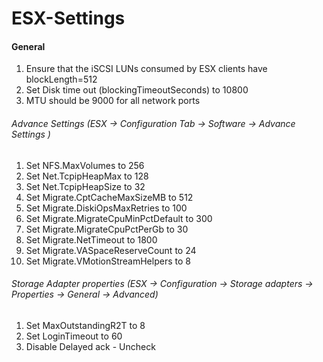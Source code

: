 # ESX-Settings

#### General
1. Ensure that the iSCSI LUNs consumed by ESX clients have blockLength=512
2. Set Disk time out (blockingTimeoutSeconds) to 10800
3. MTU should be 9000 for all network ports

###### Advance Settings (ESX -> Configuration Tab -> Software -> Advance Settings )
1. Set NFS.MaxVolumes to 256
2. Set Net.TcpipHeapMax to 128
3. Set Net.TcpipHeapSize to 32
4. Set Migrate.CptCacheMaxSizeMB to 512
5. Set Migrate.DiskiOpsMaxRetries to 100
6. Set Migrate.MigrateCpuMinPctDefault to 300
7. Set Migrate.MigrateCpuPctPerGb to 30
8. Set Migrate.NetTimeout to 1800
9. Set Migrate.VASpaceReserveCount to 24
10. Set Migrate.VMotionStreamHelpers to 8

###### Storage Adapter properties (ESX -> Configuration -> Storage adapters -> Properties -> General -> Advanced)
1. Set MaxOutstandingR2T to 8
2. Set LoginTimeout to 60
3. Disable Delayed ack - Uncheck 
